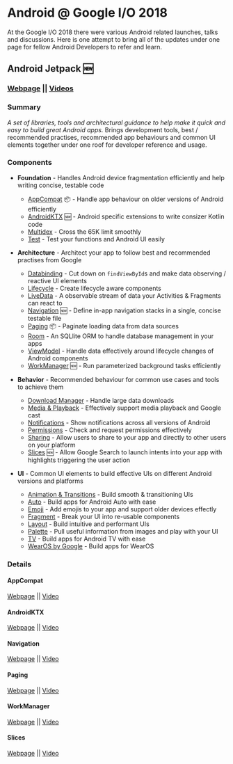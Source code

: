 # Android @ Google I/O 2018
At the Google I/O 2018 there were various Android related launches, talks and discussions. Here is one attempt to bring all of the updates under one page for fellow Android Developers to refer and learn.

## Android Jetpack :new:

### [Webpage](https://developer.android.com/jetpack/) || [Videos](https://www.youtube.com/results?search_query=android+jetpack)

### Summary
*A set of libraries, tools and architectural guidance to help make it quick and easy to build great Android apps.*
Brings development tools, best / recommended practises, recommended app behaviours and common UI elements together under one roof for developer reference and usage.

### Components
* **Foundation** - Handles Android device fragmentation efficiently and help writing concise, testable code
    * [AppCompat](#AppCompat) :package: - Handle app behaviour on older versions of Android efficiently
    * [AndroidKTX](#AndroidKTX) :new: - Android specific extensions to write consizer Kotlin code
    * [Multidex](https://developer.android.com/studio/build/multidex.html) - Cross the 65K limit smoothly
    * [Test](https://developer.android.com/topic/libraries/testing-support-library/index.html) - Test your functions and Android UI easily

* **Architecture** - Architect your app to follow best and recommended practises from Google
    * [Databinding](https://developer.android.com/topic/libraries/data-binding/) - Cut down on `findViewById`s and make data observing / reactive UI elements
    * [Lifecycle](https://developer.android.com/topic/libraries/architecture/lifecycle) - Create lifecycle aware components
    * [LiveData](https://developer.android.com/topic/libraries/architecture/livedata) - A observable stream of data your Activities & Fragments can react to
    * [Navigation](#Navigation) :new: - Define in-app navigation stacks in a single, concise testable file
    * [Paging](#Paging) :package: - Paginate loading data from data sources
    * [Room](https://developer.android.com/topic/libraries/architecture/room) - An SQLlite ORM to handle database management in your apps
    * [ViewModel](https://developer.android.com/topic/libraries/architecture/viewmodel) - Handle data effectively around lifecycle changes of Android components
    * [WorkManager](#WorkManager) :new: - Run parameterized background tasks efficiently

* **Behavior** - Recommended behaviour for common use cases and tools to achieve them
    * [Download Manager](https://developer.android.com/reference/android/app/DownloadManager) - Handle large data downloads
    * [Media & Playback](https://developer.android.com/guide/topics/media/mediaplayer.html) - Effectively support media playback and Google cast
    * [Notifications](https://developer.android.com/guide/topics/ui/notifiers/notifications.html) - Show notifications across all versions of Android
    * [Permissions](https://developer.android.com/guide/topics/permissions/index.html) - Check and request permissions effectively
    * [Sharing](https://developer.android.com/training/sharing/shareaction) - Allow users to share to your app and directly to other users on your platform
    * [Slices](#Slices) :new: - Allow Google Search to launch intents into your app with highlights triggering the user action

* **UI** - Common UI elements to build effective UIs on different Android versions and platforms
    * [Animation & Transitions](https://developer.android.com/training/animation/) - Build smooth & transitioning UIs
    * [Auto](https://developer.android.com/auto) - Build apps for Android Auto with ease
    * [Emoji](https://developer.android.com/guide/topics/ui/look-and-feel/emoji-compat) - Add emojis to your app and support older devices effectly
    * [Fragment](https://developer.android.com/guide/components/fragments) - Break your UI into re-usable components
    * [Layout](https://developer.android.com/guide/topics/ui/declaring-layout) - Build intuitive and performant UIs
    * [Palette](https://developer.android.com/training/material/palette-colors) -  Pull useful information from images and play with your UI
    * [TV](https://developer.android.com/tv) - Build apps for Android TV with ease
    * [WearOS by Google](https://developer.android.com/wear) - Build apps for WearOS

### Details

#### AppCompat
[Webpage](https://developer.android.com/topic/libraries/support-library/packages#v7-appcompat) || [Video](https://www.youtube.com/watch?v=jdKUm8tGogw)

#### AndroidKTX
[Webpage](https://developer.android.com/kotlin/ktx) || [Video](https://www.youtube.com/watch?v=st1XVfkDWqk)

#### Navigation
[Webpage](https://developer.android.com/topic/libraries/architecture/navigation/) || [Video](https://www.youtube.com/watch?v=8GCXtCjtg40)

#### Paging
[Webpage](https://developer.android.com/topic/libraries/architecture/paging/) || [Video](https://www.youtube.com/watch?v=BE5bsyGGLf4)

#### WorkManager
[Webpage](https://developer.android.com/topic/libraries/architecture/workmanager) || [Video](https://www.youtube.com/watch?v=IrKoBFLwTN0)

#### Slices
[Webpage](https://developer.android.com/guide/slices/) || [Video](https://www.youtube.com/watch?v=a7IVH5aNwwc)